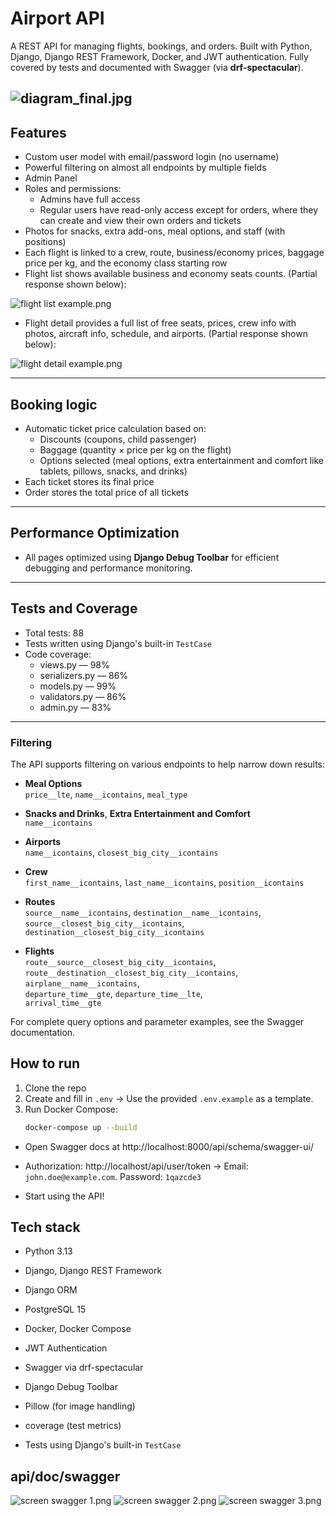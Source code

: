 # Airport API

A REST API for managing flights, bookings, and orders. Built with Python, Django, Django REST Framework, Docker, and JWT authentication. Fully covered by tests and documented with Swagger (via **drf-spectacular**).

![diagram_final.jpg](diagram_final.jpg)
---

## Features

- Custom user model with email/password login (no username)  
- Powerful filtering on almost all endpoints by multiple fields  
- Admin Panel
- Roles and permissions:  
  - Admins have full access  
  - Regular users have read-only access except for orders, where they can create and view their own orders and tickets  
- Photos for snacks, extra add-ons, meal options, and staff (with positions)  
- Each flight is linked to a crew, route, business/economy prices, baggage price per kg, and the economy class starting row 
- Flight list shows available business and economy seats counts. (Partial response shown below):

![flight list example.png](flight%20list%20example.png)

- Flight detail provides a full list of free seats, prices, crew info with photos, aircraft info, schedule, and airports. (Partial response shown below):

![flight detail example.png](flight%20detail%20example.png)

---

## Booking logic

- Automatic ticket price calculation based on:  
  - Discounts (coupons, child passenger)  
  - Baggage (quantity × price per kg on the flight)  
  - Options selected (meal options, extra entertainment and comfort like tablets, pillows, snacks, and drinks)  
- Each ticket stores its final price  
- Order stores the total price of all tickets

---

## Performance Optimization

- All pages optimized using **Django Debug Toolbar** for efficient debugging and performance monitoring.

---

## Tests and Coverage

- Total tests: 88  
- Tests written using Django's built-in `TestCase`  
- Code coverage:  
  - views.py — 98%  
  - serializers.py — 86%  
  - models.py — 99%  
  - validators.py — 86%  
  - admin.py — 83%

---

###  Filtering

The API supports filtering on various endpoints to help narrow down results:

- **Meal Options**  
  `price__lte`, `name__icontains`, `meal_type`

- **Snacks and Drinks**, **Extra Entertainment and Comfort**  
  `name__icontains`

- **Airports**  
  `name__icontains`, `closest_big_city__icontains`

- **Crew**  
  `first_name__icontains`, `last_name__icontains`, `position__icontains`

- **Routes**  
  `source__name__icontains`, `destination__name__icontains`,  
  `source__closest_big_city__icontains`, `destination__closest_big_city__icontains`

- **Flights**  
  `route__source__closest_big_city__icontains`, `route__destination__closest_big_city__icontains`,  
  `airplane__name__icontains`,  
  `departure_time__gte`, `departure_time__lte`,  
  `arrival_time__gte`

For complete query options and parameter examples, see the Swagger documentation.


## How to run

1. Clone the repo  
2. Create and fill in `.env`
→ Use the provided `.env.example` as a template.
3. Run Docker Compose:  
   ```bash  
   docker-compose up --build  
- Open Swagger docs at http://localhost:8000/api/schema/swagger-ui/

- Authorization:  http://localhost/api/user/token -> Email: `john.doe@example.com`. Password: `1qazcde3`

- Start using the API!

## Tech stack

- Python 3.13
  
- Django, Django REST Framework
  
- Django ORM
  
- PostgreSQL 15
  
- Docker, Docker Compose
  
- JWT Authentication
  
- Swagger via drf-spectacular
  
- Django Debug Toolbar
  
- Pillow (for image handling)
  
- coverage (test metrics)
  
- Tests using Django's built-in `TestCase`


## api/doc/swagger
![screen swagger 1.png](screen%20swagger%201.png)
![screen swagger 2.png](screen%20swagger%202.png)
![screen swagger 3.png](screen%20swagger%203.png)
